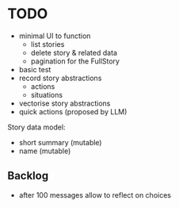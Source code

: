 TODO
====

- minimal UI to function
  - list stories
  - delete story & related data
  - pagination for the FullStory
- basic test
- record story abstractions
  - actions
  - situations
- vectorise story abstractions
- quick actions (proposed by LLM)


Story data model:
- short summary (mutable)
- name (mutable)

## Backlog
- after 100 messages allow to reflect on choices
